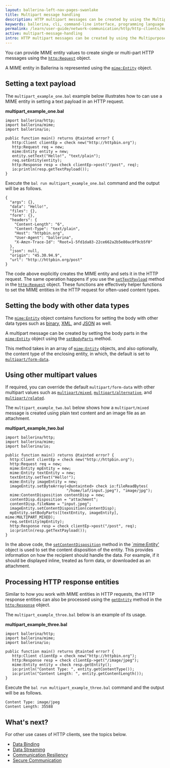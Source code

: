 ```yaml
---
layout: ballerina-left-nav-pages-swanlake
title: Multipart message handling
description: HTTP multipart messages can be created by using the Multipurpose Internet Mail Extensions (MIME) standard. 
keywords: ballerina, cli, command-line interface, programming language
permalink: /learn/user-guide/network-communication/http/http-clients/multipart-message-handling/
active: multipart-message-handling
intro: HTTP multipart messages can be created by using the Multipurpose Internet Mail Extensions (MIME) standard.  
---
```


You can provide MIME entity values to create single or multi-part HTTP messages using the [`http:Request`](https://lib.ballerina.io/ballerina/http/latest/classes/Request) object.

A MIME entity in Ballerina is represented using the [`mime:Entity`](https://lib.ballerina.io/ballerina/mime/latest/classes/Entity) object.

## Setting a text payload

The `multipart_example_one.bal` example below illustrates how to can use a MIME entity in setting a text payload in an HTTP request. 

**multipart_example_one.bal**
```ballerina
import ballerina/http;
import ballerina/mime;
import ballerina/io;
 
public function main() returns @tainted error? {
   http:Client clientEp = check new("http://httpbin.org");
   http:Request req = new;
   mime:Entity entity = new;
   entity.setText("Hello!", "text/plain");
   req.setEntity(entity);
   http:Response resp = check clientEp->post("/post", req);
   io:println(resp.getTextPayload());
} 
```

Execute the `bal run multipart_example_one.bal` command and the output will be as follows.

```
{
  "args": {},
  "data": "Hello!",
  "files": {},
  "form": {},
  "headers": {
	"Content-Length": "6",
	"Content-Type": "text/plain",
	"Host": "httpbin.org",
	"User-Agent": "ballerina",
	"X-Amzn-Trace-Id": "Root=1-5fd1da83-22ce662a2b5e80ac0f9cb5f0"
  },
  "json": null,
  "origin": "45.30.94.9",
  "url": "http://httpbin.org/post"
}
```

The code above explicitly creates the MIME entity and sets it in the HTTP request. The same operation happens if you use the [`setTextPayload`](https://lib.ballerina.io/ballerina/http/latest/classes/Request#setTextPayload) method in the [`http:Request`](https://lib.ballerina.io/ballerina/http/latest/classes/Request) object. These functions are effectively helper functions to set the MIME entities in the HTTP request for often-used content types. 

## Setting the body with other data types

The [`mime:Entity`](https://lib.ballerina.io/ballerina/mime/latest/classes/Entity) object contains functions for setting the body with other data types such as [binary](https://lib.ballerina.io/ballerina/http/latest/classes/Request#setTextPayload), [XML](https://lib.ballerina.io/ballerina/http/latest/classes/Request#setXmlPayload), and [JSON](https://lib.ballerina.io/ballerina/http/latest/classes/Request#setJsonPayload) as well.

A multipart message can be created by setting the body parts in the [`mime:Entity`](https://lib.ballerina.io/ballerina/mime/latest/classes/Entity) object using the [`setBodyParts`](https://lib.ballerina.io/ballerina/http/latest/classes/Request#setBodyParts) method. 

This method takes in an array of [`mime:Entity`](https://lib.ballerina.io/ballerina/mime/latest/classes/Entity) objects, and also optionally, the content type of the enclosing entity, in which, the default is set to [`multipart/form-data`](https://lib.ballerina.io/ballerina/mime/latest/constants#MULTIPART_FORM_DATA). 


## Using other multipart values

If required, you can override the default `multipart/form-data` with other multipart values such as [`multipart/mixed`](https://lib.ballerina.io/ballerina/mime/latest/constants#MULTIPART_MIXED), [`multipart/alternative`](https://lib.ballerina.io/ballerina/mime/latest/constants#MULTIPART_ALTERNATIVE), and [`multipart/related`](https://lib.ballerina.io/ballerina/mime/latest/constants#MULTIPART_RELATED). 

The `multipart_example_two.bal` below shows how a `multipart/mixed` message is created using plain text content and an image file as an attachment. 

**multipart_example_two.bal**
```ballerina
import ballerina/http;
import ballerina/mime;
import ballerina/io;
 
public function main() returns @tainted error? {
  http:Client clientEp = check new("http://httpbin.org");
  http:Request req = new;
  mime:Entity mpEntity = new;
  mime:Entity textEntity = new;
  textEntity.setText("Hello!");
  mime:Entity imageEntity = new;
  imageEntity.setByteArray(<@untainted> check io:fileReadBytes(
                           "/home/laf/input.jpeg"), "image/jpg");
  mime:ContentDisposition contentDisp = new;
  contentDisp.disposition = "attachment";
  contentDisp.fileName = "input.jpeg";
  imageEntity.setContentDisposition(contentDisp);
  mpEntity.setBodyParts([textEntity, imageEntity], mime:MULTIPART_MIXED);
  req.setEntity(mpEntity);
  http:Response resp = check clientEp->post("/post", req);
  io:println(resp.getTextPayload());
}
```
In the above code, the [`setContentDisposition`](https://lib.ballerina.io/ballerina/mime/latest/classes/Entity#setContentDisposition) method in the [`mime:Entity'](https://lib.ballerina.io/ballerina/mime/latest/classes/Entity) object is used to set the content disposition of the entity. This provides information on how the recipient should handle the data. For example, if it should be displayed inline, treated as form data, or downloaded as an attachment.

## Processing HTTP response entities

Similar to how you work with MIME entities in HTTP requests, the HTTP response entities can also be processed using the [`getEntity`](https://lib.ballerina.io/ballerina/http/latest/classes/Response#getEntity) method in the [`http:Response`](https://lib.ballerina.io/ballerina/http/latest/classes/Response) object.

The `multipart_example_three.bal` below is an example of its usage.

**multipart_example_three.bal**
```ballerina
import ballerina/http;
import ballerina/mime;
import ballerina/io;
 
public function main() returns @tainted error? {
   http:Client clientEp = check new("http://httpbin.org");
   http:Response resp = check clientEp->get("/image/jpeg");
   mime:Entity entity = check resp.getEntity();
   io:println("Content Type: ", entity.getContentType());
   io:println("Content Length: ", entity.getContentLength());
}
```

Execute the `bal run multipart_example_three.bal` command and the output will be as follows.

```
Content Type: image/jpeg
Content Length: 35588
```

## What's next?

For other use cases of HTTP clients, see the topics below.
- [Data Binding](/learn/network-communication/http/data-binding)
- [Data Streaming](/learn/network-communication/http/data-streaming)
- [Communication Resiliency](/learn/network-communication/http/communication-resiliency)
- [Secure Communication](/learn/network-communication/http/secure-communication)

<style> #tree-expand-all, #tree-collapse-all, .cTocElements {display:none;} .cGitButtonContainer {padding-left: 40px;} </style>
